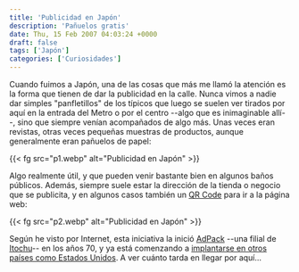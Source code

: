 ```yaml
---
title: 'Publicidad en Japón'
description: 'Pañuelos gratis'
date: Thu, 15 Feb 2007 04:03:24 +0000
draft: false
tags: ['Japón']
categories: ['Curiosidades']
---
```


Cuando fuimos a Japón, una de las cosas que más me llamó la atención es la forma que tienen de dar la publicidad en la calle. Nunca vimos a nadie dar simples "panfletillos" de los típicos que luego se suelen ver tirados por aquí en la entrada del Metro o por el centro --algo que es inimaginable allí--, sino que siempre venían acompañados de algo más. Unas veces eran revistas, otras veces pequeñas muestras de productos, aunque generalmente eran pañuelos de papel:

{{< fg src="p1.webp" alt="Publicidad en Japón" >}}

Algo realmente útil, y que pueden venir bastante bien en algunos baños públicos. Además, siempre suele estar la dirección de la tienda o negocio que se publicita, y en algunos casos también un [QR Code](/qr-code/) para ir a la página web:

{{< fg src="p2.webp" alt="Publicidad en Japón" >}}

Según he visto por Internet, esta iniciativa la inició [AdPack](http://www.adpackusa.com/) --una filial de [Itochu](http://www.itochu.co.jp/main/index_e.html)-- en los años 70, y ya está comenzando a [implantarse en otros países como Estados Unidos](http://www.medialifemagazine.com/cgi-bin/artman/exec/view.cgi?archive=379&num=7047). A ver cuánto tarda en llegar por aquí...